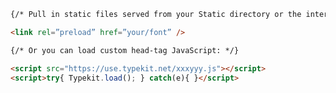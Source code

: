 ```html filename=".storybook/preview-head.html" renderer="common" language="ts" tabTitle="html"
{/* Pull in static files served from your Static directory or the internet */}

<link rel=”preload” href=”your/font” />

{/* Or you can load custom head-tag JavaScript: */}

<script src="https://use.typekit.net/xxxyyy.js"></script>
<script>try{ Typekit.load(); } catch(e){ }</script>
```
